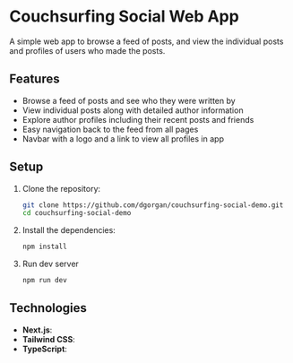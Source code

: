 # Couchsurfing Social Web App

A simple web app to browse a feed of posts, and view the individual posts and profiles of users who made the posts.

## Features

- Browse a feed of posts and see who they were written by
- View individual posts along with detailed author information
- Explore author profiles including their recent posts and friends
- Easy navigation back to the feed from all pages
- Navbar with a logo and a link to view all profiles in app

## Setup

1. Clone the repository:

   ```bash
   git clone https://github.com/dgorgan/couchsurfing-social-demo.git
   cd couchsurfing-social-demo
   ```

2. Install the dependencies:

   ```bash
   npm install
   ```

3. Run dev server
   ```bash
   npm run dev
   ```

## Technologies

- **Next.js**:
- **Tailwind CSS**:
- **TypeScript**:
